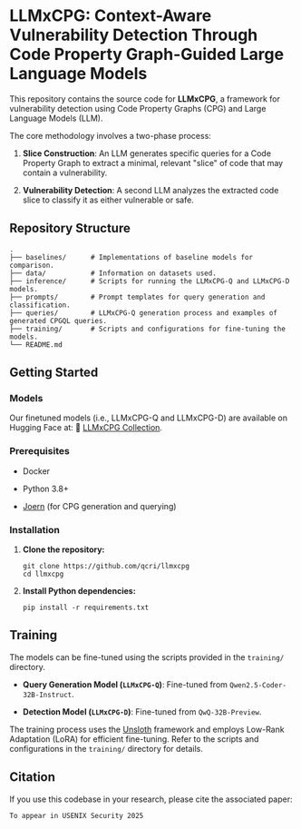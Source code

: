 # LLMxCPG: Context-Aware Vulnerability Detection Through Code Property Graph-Guided Large Language Models

This repository contains the source code for **LLMxCPG**, a framework for vulnerability detection using Code Property Graphs (CPG) and Large Language Models (LLM).

The core methodology involves a two-phase process:

1. **Slice Construction**: An LLM generates specific queries for a Code Property Graph to extract a minimal, relevant "slice" of code that may contain a vulnerability.

2. **Vulnerability Detection**: A second LLM analyzes the extracted code slice to classify it as either vulnerable or safe.

## Repository Structure

```
.
├── baselines/      # Implementations of baseline models for comparison.
├── data/           # Information on datasets used.
├── inference/      # Scripts for running the LLMxCPG-Q and LLMxCPG-D models.
├── prompts/        # Prompt templates for query generation and classification.
├── queries/        # LLMxCPG-Q generation process and examples of generated CPGQL queries.
├── training/       # Scripts and configurations for fine-tuning the models.
└── README.md

```

## Getting Started

### Models

Our finetuned models (i.e., LLMxCPG-Q and LLMxCPG-D) are available on Hugging Face at: 🤗 [LLMxCPG Collection](https://huggingface.co/collections/QCRI/llmxcpg-6855f80e601774b43eba2d14).

### Prerequisites

* Docker

* Python 3.8+

* [Joern](https://joern.io/) (for CPG generation and querying)

### Installation

1. **Clone the repository:**

   ```
   git clone https://github.com/qcri/llmxcpg
   cd llmxcpg
   ```

2. **Install Python dependencies:**

   ```
   pip install -r requirements.txt
   ```

## Training

The models can be fine-tuned using the scripts provided in the `training/` directory.

* **Query Generation Model (`LLMxCPG-Q`)**: Fine-tuned from `Qwen2.5-Coder-32B-Instruct`.

* **Detection Model (`LLMxCPG-D`)**: Fine-tuned from `QwQ-32B-Preview`.

The training process uses the [Unsloth](https://unsloth.ai) framework and employs Low-Rank Adaptation (LoRA) for efficient fine-tuning. Refer to the scripts and configurations in the `training/` directory for details.

## Citation

If you use this codebase in your research, please cite the associated paper:

```
To appear in USENIX Security 2025
```
